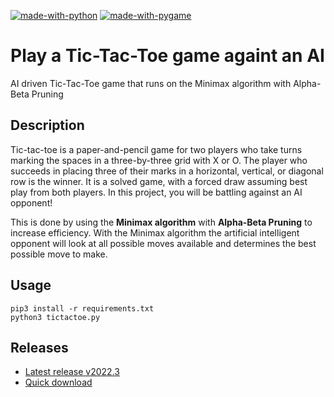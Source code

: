 [![made-with-python](https://img.shields.io/badge/Created%20with-Python-blue)](https://www.python.org/)
[![made-with-pygame](https://img.shields.io/badge/Created%20with-Pygame-blue)](https://www.pygame.org/)

# Play a Tic-Tac-Toe game againt an AI
AI driven Tic-Tac-Toe game that runs on the Minimax algorithm with Alpha-Beta Pruning


## Description

Tic-tac-toe is a paper-and-pencil game for two players who take turns marking the spaces in a three-by-three grid with X or O. The player who succeeds in placing three of their marks in a horizontal, vertical, or diagonal row is the winner. It is a solved game, with a forced draw assuming best play from both players. In this project, you will be battling against an AI opponent!

This is done by using the **Minimax algorithm** with **Alpha-Beta Pruning** to increase efficiency. With the Minimax algorithm the artificial intelligent opponent will look at all possible moves available and determines the best possible move to make.


## Usage

```
pip3 install -r requirements.txt
python3 tictactoe.py
```

## Releases

- [Latest release v2022.3](https://github.com/Tsu-HaoLiu/AI-tictactoe/releases/tag/v2022.3)
- [Quick download](https://github.com/Tsu-HaoLiu/AI-tictactoe/releases/download/v2022.3/tictactoe.exe)

